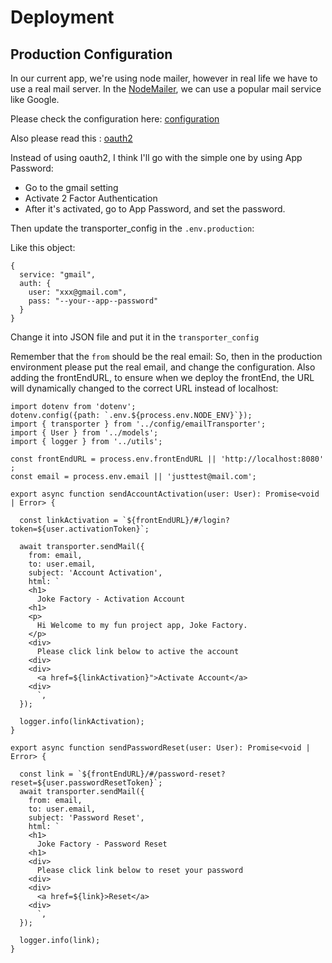 # Deployment

## Production Configuration

In our current app, we're using node mailer, however in real life we have to use a real mail server. In the [NodeMailer](https://nodemailer.com/about/), we can use a popular mail service like Google. 

Please check the configuration here: [configuration](https://www.freecodecamp.org/news/use-nodemailer-to-send-emails-from-your-node-js-server/#:~:text=Nodemailer%E2%80%99s%20API%20is%20pretty%20simple%20and%20requires%20us,a%20MailOptions%20Object%203%20Use%20the%20Transporter.sendMail%20method)

Also please read this : [oauth2](https://nodemailer.com/smtp/oauth2/)

Instead of using oauth2, I think I'll go with the simple one by using App Password: 
- Go to the gmail setting
- Activate 2 Factor Authentication
- After it's activated, go to App Password, and set the password. 

Then update the transporter_config in the `.env.production`:

Like this object: 

```
{
  service: "gmail",
  auth: {
    user: "xxx@gmail.com",
    pass: "--your--app--password"
  }
}
```

Change it into JSON file and put it in the `transporter_config`

Remember that the `from` should be the real email: 
So, then in the production environment please put the real email, and change the configuration. Also adding the frontEndURL, to ensure when we deploy the frontEnd, the URL will dynamically changed to the correct URL instead of localhost: 

```
import dotenv from 'dotenv';
dotenv.config({path: `.env.${process.env.NODE_ENV}`});
import { transporter } from '../config/emailTransporter';
import { User } from '../models';
import { logger } from '../utils';

const frontEndURL = process.env.frontEndURL || 'http://localhost:8080' ;
const email = process.env.email || 'justtest@mail.com';

export async function sendAccountActivation(user: User): Promise<void | Error> {

  const linkActivation = `${frontEndURL}/#/login?token=${user.activationToken}`;

  await transporter.sendMail({
    from: email,
    to: user.email,
    subject: 'Account Activation',
    html: `
    <h1>
      Joke Factory - Activation Account
    <h1>
    <p>
      Hi Welcome to my fun project app, Joke Factory.
    </p>
    <div>
      Please click link below to active the account
    <div>
    <div>
      <a href=${linkActivation}">Activate Account</a>
    <div>
      `,
  });

  logger.info(linkActivation);
}

export async function sendPasswordReset(user: User): Promise<void | Error> {

  const link = `${frontEndURL}/#/password-reset?reset=${user.passwordResetToken}`;
  await transporter.sendMail({
    from: email,
    to: user.email,
    subject: 'Password Reset',
    html: `
    <h1>
      Joke Factory - Password Reset
    <h1>
    <div>
      Please click link below to reset your password
    <div>
    <div>
      <a href=${link}>Reset</a>
    <div>
      `,
  });

  logger.info(link);
}
```
